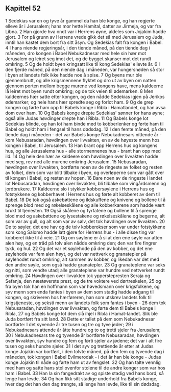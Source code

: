 ## Kapittel 52

1 Sedekias var en og tyve år gammel da han ble konge, og han regjerte elleve år i Jerusalem; hans mor hette Hamital, datter av Jirmeja, og var fra Libna.
2 Han gjorde hva ondt var i Herrens øyne, aldeles som Jojakim hadde gjort.
3 For på grunn av Herrens vrede gikk det så med Jerusalem og Juda, inntil han kastet dem bort fra sitt åsyn. Og Sedekias falt fra kongen i Babel.
4 I hans niende regjeringsår, i den tiende måned, på den tiende dag i måneden, dro kongen i Babel Nebukadnesar med hele sin hær mot Jerusalem og leiret seg imot det, og de bygget skanser mot det rundt omkring.
5 Og de holdt byen kringsatt like til kong Sedekias' ellevte år.
6 I den fjerde måned, på den niende dag i måneden, var hungersnøden så stor i byen at landets folk ikke hadde noe å spise.
7 Og byens mur ble gjennembrutt, og alle krigsmennene flyktet og dro ut av byen om natten gjennom porten mellom begge murene ved kongens have, mens kaldeerne lå leiret mot byen rundt omkring; og de tok veien til ødemarken.
8 Men kaldeernes hær satte etter kongen, og den nådde Sedekias igjen på Jerikos ødemarker; og hele hans hær spredte seg og forlot ham.
9 Og de grep kongen og førte ham opp til Babels konge i Ribla i Hamatlandet, og han avsa dom over ham.
10 Og Babels konge drepte Sedekias' sønner for hans øyne; også alle Judas høvdinger drepte han i Ribla.
11 Og Babels konge lot Sedekias blinde, og han lot ham binde med to kobberlenker og førte ham til Babel og holdt ham i fengsel til hans dødsdag.
12 I den femte måned, på den tiende dag i måneden - det var Babels konge Nebukadnesars nittende år - kom Nebusaradan, høvdingen over livvakten, en av de høyeste menn hos kongen i Babel, til Jerusalem.
13 Han brant opp Herrens hus og kongens hus, og alle Jerusalems hus - alle stormennenes hus - brant han opp med ild.
14 Og hele den hær av kaldeere som høvdingen over livvakten hadde med seg, rev ned alle murene omkring Jerusalem.
15 Nebusaradan, høvdingen over livvakten, bortførte noen av de ringeste av folket og resten av folket, dem som var blitt tilbake i byen, og overløperne som var gått over til kongen i Babel, og resten av hopen.
16 Bare noen av de ringeste i landet lot Nebusaradan, høvdingen over livvakten, bli tilbake som vingårdsmenn og jordbrukere.
17 Kaldeerne slo i stykker kobbersøylene i Herrens hus og fotstykkene og kobberhavet i Herrens hus og førte alt kobberet av dem til Babel.
18 De tok også askebøttene og ildskuffene og knivene og bollene til å sprenge blod med og røkelseskålene og alle kobberkarene som hadde vært brukt til tjenesten.
19 Også skålene og fyrfatene og bollene til å sprenge blod med og askebøttene og lysestakene og røkelseskålene og begerne, alt som var av gull, og alt som var av sølv, det tok høvdingen over livvakten.
20 De to søyler, det ene hav og de tolv kobberokser som var under fotstykkene som kong Salomo hadde latt gjøre for Herrens hus - i alle disse ting var kobberet ikke til å veie.
21 Og om søylene er å si at den ene søyle var atten alen høy, og en tråd på tolv alen nådde omkring den; den var fire fingrer tykk, og hul.
22 Og det var et søylehode på den av kobber, og det ene søylehode var fem alen høyt, og det var nettverk og granatepler på søylehodet rundt omkring, alt sammen av kobber, og likedan var det med den andre søyle, som også hadde granatepler.
23 Og granateplene var seks og nitti, som vendte utad; alle granateplene var hundre ved nettverket rundt omkring.
24 Høvdingen over livvakten tok ypperstepresten Seraja og Sefanja, den næstøverste prest, og de tre voktere ved dørtreskelen,
25 og fra byen tok han en hoffmann som var høvedsmann over krigsfolkene, og syv menn som enda fantes i byen av dem som stadig hadde adgang til kongen, og skriveren hos hærføreren, han som utskrev landets folk til krigstjeneste, og seksti menn av landets folk som fantes i byen -
26 dem tok Nebusaradan, høvdingen over livvakten, og førte dem til Babels konge i Ribla,
27 og Babels konge lot dem slå ihjel i Ribla i Hamat-landet. Slik ble Juda bortført fra sitt land.
28 Dette er tallet på dem som Nebukadnesar bortførte: I det syvende år tre tusen og tre og tyve jøder;
29 i Nebukadnesars attende år åtte hundre og to og tretti sjeler fra Jerusalem;
30 i Nebukadnesars tre og tyvende år bortførte Nebusaradan, høvdingen over livvakten, syv hundre og fem og førti sjeler av jødene; det var i alt fire tusen og seks hundre sjeler.
31 I det syv og trettiende år etter at Judas konge Jojakin var bortført, i den tolvte måned, på den fem og tyvende dag i måneden, tok kongen i Babel Evilmerodak - i det år han ble konge - Judas konge Jojakin til nåde og førte ham ut av fengslet.
32 Og han talte vennlig med ham og satte hans stol ovenfor stolene til de andre konger som var hos ham i Babel.
33 Han la sin fangedrakt av og spiste stadig ved hans bord, så lenge han levde.
34 Og han fikk sitt stadige underhold fra Babels konge, hver dag det han den dag trengte, så lenge han levde, like til sin dødsdag.
